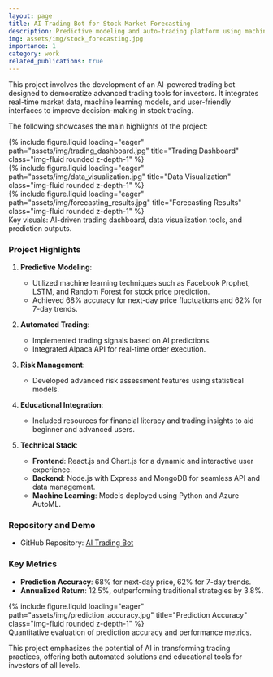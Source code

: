 ```yaml
---
layout: page
title: AI Trading Bot for Stock Market Forecasting
description: Predictive modeling and auto-trading platform using machine learning
img: assets/img/stock_forecasting.jpg
importance: 1
category: work
related_publications: true
---
```


This project involves the development of an AI-powered trading bot designed to democratize advanced trading tools for investors. It integrates real-time market data, machine learning models, and user-friendly interfaces to improve decision-making in stock trading.

The following showcases the main highlights of the project:

<div class="row">
    <div class="col-sm mt-3 mt-md-0">
        {% include figure.liquid loading="eager" path="assets/img/trading_dashboard.jpg" title="Trading Dashboard" class="img-fluid rounded z-depth-1" %}
    </div>
    <div class="col-sm mt-3 mt-md-0">
        {% include figure.liquid loading="eager" path="assets/img/data_visualization.jpg" title="Data Visualization" class="img-fluid rounded z-depth-1" %}
    </div>
    <div class="col-sm mt-3 mt-md-0">
        {% include figure.liquid loading="eager" path="assets/img/forecasting_results.jpg" title="Forecasting Results" class="img-fluid rounded z-depth-1" %}
    </div>
</div>
<div class="caption">
    Key visuals: AI-driven trading dashboard, data visualization tools, and prediction outputs.
</div>

### Project Highlights

1. **Predictive Modeling**: 
    - Utilized machine learning techniques such as Facebook Prophet, LSTM, and Random Forest for stock price prediction.
    - Achieved 68% accuracy for next-day price fluctuations and 62% for 7-day trends.

2. **Automated Trading**: 
    - Implemented trading signals based on AI predictions.
    - Integrated Alpaca API for real-time order execution.

3. **Risk Management**: 
    - Developed advanced risk assessment features using statistical models.

4. **Educational Integration**:
    - Included resources for financial literacy and trading insights to aid beginner and advanced users.

5. **Technical Stack**:
    - **Frontend**: React.js and Chart.js for a dynamic and interactive user experience.
    - **Backend**: Node.js with Express and MongoDB for seamless API and data management.
    - **Machine Learning**: Models deployed using Python and Azure AutoML.

### Repository and Demo

- GitHub Repository: [AI Trading Bot](https://github.com/aakash-priyadarshi/ai-trading-bot)

### Key Metrics

- **Prediction Accuracy**: 68% for next-day price, 62% for 7-day trends.
- **Annualized Return**: 12.5%, outperforming traditional strategies by 3.8%.

<div class="row">
    <div class="col-sm mt-3 mt-md-0">
        {% include figure.liquid loading="eager" path="assets/img/prediction_accuracy.jpg" title="Prediction Accuracy" class="img-fluid rounded z-depth-1" %}
    </div>
</div>
<div class="caption">
    Quantitative evaluation of prediction accuracy and performance metrics.
</div>

This project emphasizes the potential of AI in transforming trading practices, offering both automated solutions and educational tools for investors of all levels.
